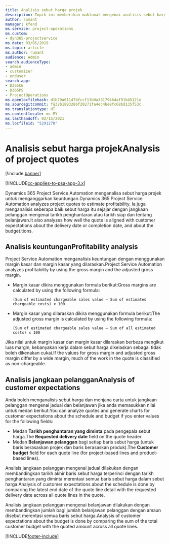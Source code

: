 ```yaml
---
title: Analisis sebut harga projek
description: Topik ini memberikan maklumat mengenai analisis sebut harga projek.
author: rumant
manager: kfend
ms.service: project-operations
ms.custom:
- dyn365-projectservice
ms.date: 03/05/2019
ms.topic: article
ms.author: rumant
audience: Admin
search.audienceType:
- admin
- customizer
- enduser
search.app:
- D365CE
- D365PS
- ProjectOperations
ms.openlocfilehash: d1b79a61147bfccf13b0a33179464af91b45121e
ms.sourcegitcommit: fa32b1893286f20271fa4ec4be8fc68bd135f53c
ms.translationtype: HT
ms.contentlocale: ms-MY
ms.lasthandoff: 02/15/2021
ms.locfileid: "5291270"
---
```

# <a name="analysis-of-project-quotes"></a><span data-ttu-id="a8c86-103">Analisis sebut harga projek</span><span class="sxs-lookup"><span data-stu-id="a8c86-103">Analysis of project quotes</span></span>

[!include [banner](../includes/psa-now-project-operations.md)]

[!INCLUDE[cc-applies-to-psa-app-3.x](../includes/cc-applies-to-psa-app-3x.md)]

<span data-ttu-id="a8c86-104">Dynamics 365 Project Service Automation menganalisa sebut harga projek untuk menganggarkan keuntungan.</span><span class="sxs-lookup"><span data-stu-id="a8c86-104">Dynamics 365 Project Service Automation analyzes project quotes to estimate profitability.</span></span> <span data-ttu-id="a8c86-105">Ia juga menganalisis seberapa baik sebut harga itu sejajar dengan jangkaan pelanggan mengenai tarikh penghantaran atau tarikh siap dan tentang belanjawan.</span><span class="sxs-lookup"><span data-stu-id="a8c86-105">It also analyzes how well the quote is aligned with customer expectations about the delivery date or completion date, and about the budget.tions.</span></span>

## <a name="profitability-analysis"></a><span data-ttu-id="a8c86-106">Analisis keuntungan</span><span class="sxs-lookup"><span data-stu-id="a8c86-106">Profitability analysis</span></span>

<span data-ttu-id="a8c86-107">Project Service Automation menganalisis keuntungan dengan menggunakan margin kasar dan margin kasar yang dilaraskan.</span><span class="sxs-lookup"><span data-stu-id="a8c86-107">Project Service Automation analyzes profitability by using the gross margin and the adjusted gross margin.</span></span>

- <span data-ttu-id="a8c86-108">Margin kasar dikira menggunakan formula berikut:</span><span class="sxs-lookup"><span data-stu-id="a8c86-108">Gross margins are calculated by using the following formula:</span></span>

  `
    (Sum of estimated chargeable sales value – Sum of estimated chargeable costs) x 100
  `
- <span data-ttu-id="a8c86-109">Margin kasar yang dilaraskan dikira menggunakan formula berikut:</span><span class="sxs-lookup"><span data-stu-id="a8c86-109">The adjusted gross margin is calculated by using the following formula:</span></span>

  `
    (Sum of estimated chargeable sales value – Sum of all estimated costs) x 100
  `

<span data-ttu-id="a8c86-110">Jika nilai untuk margin kasar dan margin kasar dilaraskan berbeza mengikut luas margin, kebanyakan kerja dalam sebut harga dikelaskan sebagai tidak boleh dikenakan cukai.</span><span class="sxs-lookup"><span data-stu-id="a8c86-110">If the values for gross margin and adjusted gross margin differ by a wide margin, much of the work in the quote is classified as non-chargeable.</span></span>

## <a name="analysis-of-customer-expectations"></a><span data-ttu-id="a8c86-111">Analisis jangkaan pelanggan</span><span class="sxs-lookup"><span data-stu-id="a8c86-111">Analysis of customer expectations</span></span>

<span data-ttu-id="a8c86-112">Anda boleh menganalisis sebut harga dan menjana carta untuk jangkaan pelanggan mengenai jadual dan belanjawan jika anda memasukkan nilai untuk medan berikut:</span><span class="sxs-lookup"><span data-stu-id="a8c86-112">You can analyze quotes and generate charts for customer expectations about the schedule and budget if you enter values for the following fields:</span></span>

- <span data-ttu-id="a8c86-113">Medan **Tarikh penghantaran yang diminta** pada pengepala sebut harga.</span><span class="sxs-lookup"><span data-stu-id="a8c86-113">The **Requested delivery date** field on the quote header.</span></span>
- <span data-ttu-id="a8c86-114">Medan **Belanjawan pelanggan** bagi setiap baris sebut harga (untuk baris berasaskan projek dan baris berasaskan produk).</span><span class="sxs-lookup"><span data-stu-id="a8c86-114">The **Customer budget** field for each quote line (for project-based lines and product-based lines).</span></span>

<span data-ttu-id="a8c86-115">Analisis jangkaan pelanggan mengenai jadual dilakukan dengan membandingkan tarikh akhir baris sebut harga terperinci dengan tarikh penghantaran yang diminta merentasi semua baris sebut harga dalam sebut harga.</span><span class="sxs-lookup"><span data-stu-id="a8c86-115">Analysis of customer expectations about the schedule is done by comparing the latest end date of the quote line detail with the requested delivery date across all quote lines in the quote.</span></span>

<span data-ttu-id="a8c86-116">Analisis jangkaan pelanggan mengenai belanjawan dilakukan dengan membandingkan jumlah bagi jumlah belanjawan pelanggan dengan amaun disebut merentasi semua baris sebut harga.</span><span class="sxs-lookup"><span data-stu-id="a8c86-116">Analysis of customer expectations about the budget is done by comparing the sum of the total customer budget with the quoted amount across all quote lines.</span></span>


[!INCLUDE[footer-include](../includes/footer-banner.md)]